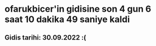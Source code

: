 # ofarukbicer'in gidisine son 4 gun 6 saat 10 dakika 49 saniye kaldi

## Gidis tarihi: 30.09.2022 :(